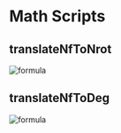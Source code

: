 # Math Scripts

## translateNfToNrot

![formula](https://latex2png.com/pngs/f01dd566150b995ec1a61bf717dfbedb.png)

## translateNfToDeg
![formula](https://latex2png.com/pngs/bb07ae63480a1634edd2c37621a328fc.png)
